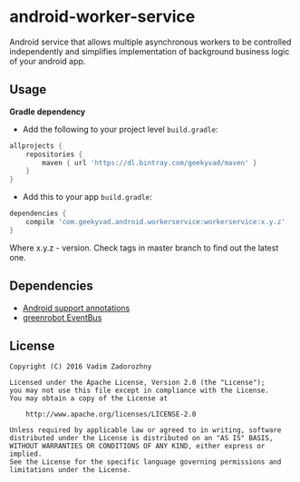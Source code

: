 # android-worker-service

Android service that allows multiple asynchronous workers to be controlled independently and simplifies implementation of background business logic of your android app.

Usage
-----

**Gradle dependency**

  -  Add the following to your project level `build.gradle`:

  
```gradle
allprojects {
	repositories {
		maven { url 'https://dl.bintray.com/geekyvad/maven' }
	}
}
```
  -  Add this to your app `build.gradle`:
 
```gradle
dependencies {
	compile 'com.geekyvad.android.workerservice:workerservice:x.y.z'
}
```

Where x.y.z - version. Check tags in master branch to find out the latest one.

Dependencies
------------

  * [Android support annotations](https://developer.android.com/reference/android/support/annotation/package-summary.html)
  * [greenrobot EventBus](https://github.com/greenrobot/EventBus)


License
-------


    Copyright (C) 2016 Vadim Zadorozhny
    
    Licensed under the Apache License, Version 2.0 (the "License");
    you may not use this file except in compliance with the License.
    You may obtain a copy of the License at
    
        http://www.apache.org/licenses/LICENSE-2.0

    Unless required by applicable law or agreed to in writing, software
    distributed under the License is distributed on an "AS IS" BASIS,
    WITHOUT WARRANTIES OR CONDITIONS OF ANY KIND, either express or implied.
    See the License for the specific language governing permissions and
    limitations under the License.
